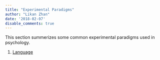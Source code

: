 ```yaml
---
title: "Experimental Paradigms"
author: "Likan Zhan"
date: '2018-02-07'
disable_comments: true
---
```


This section summerizes some common experimental paradigms used in psychology.

1. [Language](/en/paradigm/language)
